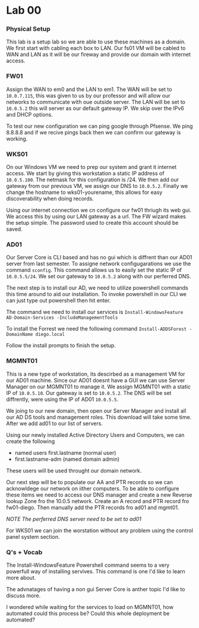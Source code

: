 # Lab 00

### Physical Setup
  This lab is a setup lab so we are able to use these machines as a domain. We first start with cabling each box to LAN. Our fs01 VM will be cabled to WAN and LAN as it will be our fireway and provide our domain with internet access.

### FW01
  Assign the WAN to em0 and the LAN to em1. The WAN will be set to `10.0.7.115`, this was given to us by our professor and will allow our networks to communicate with oue outside server. The LAN will be set to `10.0.5.2` this will server as our default gateway IP. We skip over the IPv6 and DHCP options. 

  To test our new configuration we can ping google through Pfsense. We ping 8.8.8.8 and if we recive pings back then we can confirm our gateway is working. 

### WKS01
  On our Windows VM we need to prep our system and grant it internet access. We start by giving this workstation a static IP address of `10.0.5.100`. The netmask for this configuration is /24. We then add our gateway from our previous VM, we assign our DNS to `10.0.5.2`. Finally we change the hostname to wks01-yourename, this allows for easy discoverability when doing records.

Using our internet connection we cn configure our fw01 thriugh its web gui. We access this by using our LAN gateway as a url. The FW wizard makes the setup simple. The password used to create this account should be saved. 

### AD01
  Our Server Core is CLI based and has no gui which is diffrent than our AD01 server from last semester. To assigne network configugarations we use the command `sconfig`. This command allows us to easily set the static IP of `10.0.5.5/24`. We set our gateway to `10.0.5.2` along with our perferred DNS. 

The next step is to install our AD, we need to utilize powershell commands this time around to aid our installation. To invoke powershell in our CLI we can just type out powershell then hit enter.

The command we need to install our services is `Install-WindowsFeature AD-Domain-Services -IncludeManagementTools`

 To install the Forrest we need the following command `Install-ADDSForest -DomainName diego.local`

 Follow the install prompts to finish the setup.

### MGMNT01

This is a new type of workstation, its descirbed as a management VM for our AD01 machine. Since our AD01 doesnt have a GUI we can use Server Manager on our MGMNT01 to manage it. We assign MGMNT01 with a static IP of `10.0.5.10`. Our gateway is set to `10.0.5.2`. The DNS will be set diffrently, were using the IP of AD01 `10.0.5.5`. 

We joing to our new domain, then open our Server Manager and install all our AD DS tools and management roles. This download will take some time. After we add ad01 to our list of servers. 

Using our newly installed Active Directory Users and Computers, we can create the following 

- named users first.lastname (normal user) 
- first.lastname-adm (named domain admin)

These users will be used throught our domain network.

Our next step will be to populate our AA and PTR records so we can acknowldege our network on iither computers. To be able to configure these items we need to access our DNS manager and create a new Reverse lookup Zone fro the 10.0.5 network. Create an A record and PTR record fro fw01-diego. Then manually add the PTR records fro ad01 and mgmt01. 

*NOTE The perferred DNS server need to be set to ad01*

For WKS01 we can join the worstation without any problem using the control panel system section. 

### Q's + Vocab

The Install-WindowsFeature Powershell command seems to a very powerfull way of installing servives. This command is one I'd like to learn more about.

The advnatages of having a non gui Server Core is anther topic I'd like to discuss more. 

I wondered while waiting for the services to load on MGMNT01, how automated could this process be? Could this whole deployment be automated?




